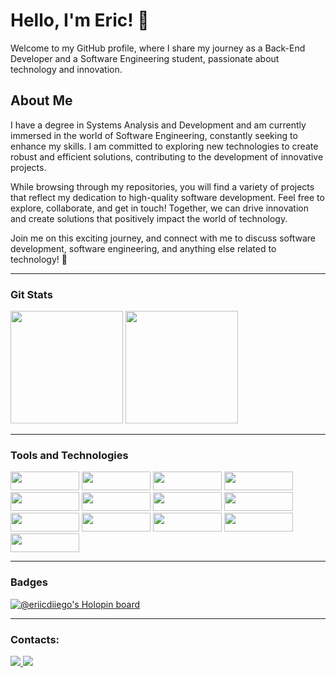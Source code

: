 # Hello, I'm Eric! 👋

Welcome to my GitHub profile, where I share my journey as a Back-End Developer and a Software Engineering student, passionate about technology and innovation.

## About Me

I have a degree in Systems Analysis and Development and am currently immersed in the world of Software Engineering, constantly seeking to enhance my skills. I am committed to exploring new technologies to create robust and efficient solutions, contributing to the development of innovative projects.

While browsing through my repositories, you will find a variety of projects that reflect my dedication to high-quality software development. Feel free to explore, collaborate, and get in touch! Together, we can drive innovation and create solutions that positively impact the world of technology.

Join me on this exciting journey, and connect with me to discuss software development, software engineering, and anything else related to technology! 🚀

<hr>

### Git Stats
<div>
 <img height="180em" src="https://github-readme-stats.vercel.app/api/top-langs/?username=EricOliveiras&layout=compact&langs_count=7&theme=dracula"/>
 <img height="180em" src="https://github-readme-stats.vercel.app/api?username=EricOliveiras&show_icons=true&theme=dracula&include_all_commits=true&count_private=true"/>
</div>

<hr>
  
### Tools and Technologies

<div display="flex">
  <img src="https://img.shields.io/badge/JavaScript-F7DF1E?style=for-the-badge&logo=javascript&logoColor=black" height="30" width="110" />
  <img src="https://img.shields.io/badge/TypeScript-007ACC?style=for-the-badge&logo=typescript&logoColor=white" height="30" width="110" />
  <img src="https://img.shields.io/badge/Java-ED8B00?style=for-the-badge&logo=openjdk&logoColor=white" height="30" width="110" /> 
  <img src="https://img.shields.io/badge/Go-00ADD8?style=for-the-badge&logo=go&logoColor=white" height="30" width="110" /> 
  <img src="https://img.shields.io/badge/Node.js-43853D?style=for-the-badge&logo=node.js&logoColor=white" height="30" width="110" />   <img src="https://img.shields.io/badge/Spring-6DB33F?style=for-the-badge&logo=spring&logoColor=white" height="30" width="110" />   <img src="https://img.shields.io/badge/MySQL-00000F?style=for-the-badge&logo=mysql&logoColor=white" height="30" width="110" />   
  <img src="https://img.shields.io/badge/PostgreSQL-316192?style=for-the-badge&logo=postgresql&logoColor=white" height="30" width="110" />
  <img src="https://img.shields.io/badge/MongoDB-4EA94B?style=for-the-badge&logo=mongodb&logoColor=white" height="30" width="110" /> 
  <img src="https://img.shields.io/badge/Hibernate-59666C?style=for-the-badge&logo=Hibernate&logoColor=white" height="30" width="110" /> 
  <img src="https://img.shields.io/badge/Prisma-3982CE?style=for-the-badge&logo=Prisma&logoColor=white" height="30" width="110" /> 
  <img src="https://img.shields.io/badge/Sequelize-52B0E7?style=for-the-badge&logo=Sequelize&logoColor=white" height="30" width="110" />
  <img src="https://img.shields.io/badge/GIT-E44C30?style=for-the-badge&logo=git&logoColor=white" height="30" width="110" /> 
</div>
           
<hr>

### Badges

[![@eriicdiiego's Holopin board](https://holopin.me/eriicdiiego)](https://holopin.io/@eriicdiiego)

<hr>
  
### Contacts:

<div>
  <a href = "mailto:eriicdiiego@hotmail.com">
    <img src="https://img.shields.io/badge/Gmail-D14836?style=for-the-badge&logo=gmail&logoColor=white" target="_blank">
  </a>
  <a href="https://www.linkedin.com/in/eric-oliveira-588379204/" target="_blank">
    <img src="https://img.shields.io/badge/-LinkedIn-%230077B5?style=for-the-badge&logo=linkedin&logoColor=white" target="_blank">
  </a>   
</div>
  
